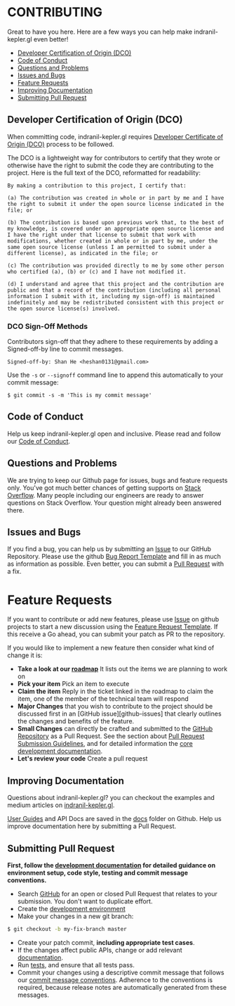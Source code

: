 # CONTRIBUTING

Great to have you here. Here are a few ways you can help make indranil-kepler.gl even better!

- [Developer Certification of Origin \(DCO\)](./#developer-certification-of-origin-dco)
- [Code of Conduct](./#code-of-conduct)
- [Questions and Problems](./#questions-and-problems)
- [Issues and Bugs](./#issues-and-bugs)
- [Feature Requests](./#feature-requests)
- [Improving Documentation](./#improving-documentation)
- [Submitting Pull Request](./#submit-pr)

## Developer Certification of Origin (DCO)

When committing code, indranil-kepler.gl requires [Developer Certificate of Origin (DCO)][dco] process to be followed.

The DCO is a lightweight way for contributors to certify that they wrote or otherwise have the right to submit the code they are contributing to the project. Here is the full text of the DCO, reformatted for readability:

```
By making a contribution to this project, I certify that:

(a) The contribution was created in whole or in part by me and I have the right to submit it under the open source license indicated in the file; or

(b) The contribution is based upon previous work that, to the best of my knowledge, is covered under an appropriate open source license and I have the right under that license to submit that work with modifications, whether created in whole or in part by me, under the same open source license (unless I am permitted to submit under a different license), as indicated in the file; or

(c) The contribution was provided directly to me by some other person who certified (a), (b) or (c) and I have not modified it.

(d) I understand and agree that this project and the contribution are public and that a record of the contribution (including all personal information I submit with it, including my sign-off) is maintained indefinitely and may be redistributed consistent with this project or the open source license(s) involved.
```

### DCO Sign-Off Methods

Contributors sign-off that they adhere to these requirements by adding a Signed-off-by line to commit messages.

```
Signed-off-by: Shan He <heshan0131@gmail.com>
```

Use the `-s` or `--signoff` command line to append this automatically to your commit message:

```
$ git commit -s -m 'This is my commit message'
```

## Code of Conduct

Help us keep indranil-kepler.gl open and inclusive. Please read and follow our [Code of Conduct](./CODE_OF_CONDUCT.md).

## Questions and Problems

We are trying to keep our Github page for issues, bugs and feature requests only. You've got much better chances of getting supports on [Stack Overflow][stack]. Many people including our engineers are ready to answer questions on Stack Overflow. Your question might already been answered there.

## Issues and Bugs

If you find a bug, you can help us by submitting an [Issue][git-iss] to our GitHub Repository. Please use the github [Bug Report Template][git-bug] and fill in as much as information as possible. Even better, you can submit a [Pull Request][git-pr] with a fix.

# Feature Requests

If you want to contribute or add new features, please use [Issue][git-iss] on github projects to start a new discussion using the [Feature Request Template][git-feature]. If this receive a Go ahead, you can submit your patch as PR to the repository.

If you would like to implement a new feature then consider what kind of change it is:

- **Take a look at our [roadmap][roadmap]** It lists out the items we are planning to work on
- **Pick your item** Pick an item to execute
- **Claim the item** Reply in the ticket linked in the roadmap to claim the item, one of the member of the technical team will respond
- **Major Changes** that you wish to contribute to the project should be discussed first in an
  [GitHub issue][github-issues] that clearly outlines the changes and benefits of the feature.
- **Small Changes** can directly be crafted and submitted to the [GitHub Repository][github]
  as a Pull Request. See the section about [Pull Request Submission Guidelines](#submit-pr), and
  for detailed information the [core development documentation][developers].
- **Let's review your code** Create a pull request

## Improving Documentation

Questions about indranil-kepler.gl? you can checkout the examples and medium articles on [indranil-kepler.gl][website].

[User Guides][user-guide] and API Docs are saved in the [docs][api-docs] folder on Github. Help us improve documentation here by submitting a Pull Request.

## Submitting Pull Request

<b>First, follow the [development documentation][developers] for detailed guidance on environment setup, code style, testing and commit message conventions.</b>

- Search [GitHub][git-pr] for an open or closed Pull Request
  that relates to your submission. You don't want to duplicate effort.
- Create the [development environment][developers.setup]
- Make your changes in a new git branch:

```bash
$ git checkout -b my-fix-branch master
```

- Create your patch commit, **including appropriate test cases**.
- If the changes affect public APIs, change or add relevant [documentation][developers.documentation].
- Run [tests][developers.tests], and ensure that all tests pass.
- Commit your changes using a descriptive commit message that follows our
  [commit message conventions][developers.commits]. Adherence to the conventions is required, because release notes are automatically generated from these messages.

[cla]: https://cla-assistant.io/keplergl/indranil-kepler.gl
[github]: https://github.com/keplergl/indranil-kepler.gl
[git-iss]: https://github.com/keplergl/indranil-kepler.gl/issues
[git-pr]: https://github.com/keplergl/indranil-kepler.gl/pulls
[git-feature]: https://github.com/keplergl/indranil-kepler.gl/issues/new?template=feature_request.md
[git-bug]: https://github.com/keplergl/indranil-kepler.gl/issues/new?template=bug_report.md
[stack]: https://stackoverflow.com/questions/tagged/indranil-kepler.gl
[api-docs]: https://github.com/keplergl/indranil-kepler.gl/tree/master/docs
[website]: https://keplergl.github.io/indranil-kepler.gl
[user-guide]: https://github.com/keplergl/indranil-kepler.gl/blob/master/docs/a-introduction.md
[roadmap]: https://github.com/keplergl/indranil-kepler.gl/wiki/Roadmap
[developers]: DEVELOPERS.md
[developers.commits]: ./#commits
[developers.documentation]: ./#documentation
[developers.rules]: ./#rules
[developers.setup]: ./#setup
[developers.tests]: ./#tests
[dco]: https://probot.github.io/apps/dco/
